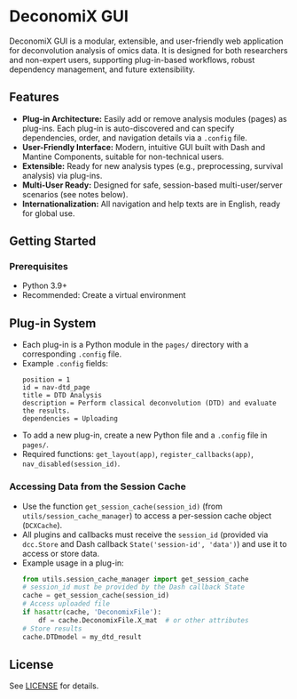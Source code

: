 # DeconomiX GUI

DeconomiX GUI is a modular, extensible, and user-friendly web application for deconvolution analysis of omics data. It is designed for both researchers and non-expert users, supporting plug-in-based workflows, robust dependency management, and future extensibility.

## Features

- **Plug-in Architecture:** Easily add or remove analysis modules (pages) as plug-ins. Each plug-in is auto-discovered and can specify dependencies, order, and navigation details via a `.config` file.
- **User-Friendly Interface:** Modern, intuitive GUI built with Dash and Mantine Components, suitable for non-technical users.
- **Extensible:** Ready for new analysis types (e.g., preprocessing, survival analysis) via plug-ins.
- **Multi-User Ready:** Designed for safe, session-based multi-user/server scenarios (see notes below).
- **Internationalization:** All navigation and help texts are in English, ready for global use.

## Getting Started

### Prerequisites
- Python 3.9+
- Recommended: Create a virtual environment


## Plug-in System
- Each plug-in is a Python module in the `pages/` directory with a corresponding `.config` file.
- Example `.config` fields:
  ```
  position = 1
  id = nav-dtd_page
  title = DTD Analysis
  description = Perform classical deconvolution (DTD) and evaluate the results.
  dependencies = Uploading
  ```
- To add a new plug-in, create a new Python file and a `.config` file in `pages/`.
- Required functions: `get_layout(app)`, `register_callbacks(app)`, `nav_disabled(session_id)`.

### Accessing Data from the Session Cache

- Use the function `get_session_cache(session_id)` (from `utils/session_cache_manager`) to access a per-session cache object (`DCXCache`).
- All plugins and callbacks must receive the `session_id` (provided via `dcc.Store` and Dash callback `State('session-id', 'data')`) and use it to access or store data.
- Example usage in a plug-in:
  ```python
  from utils.session_cache_manager import get_session_cache
  # session_id must be provided by the Dash callback State
  cache = get_session_cache(session_id)
  # Access uploaded file
  if hasattr(cache, 'DeconomixFile'):
      df = cache.DeconomixFile.X_mat  # or other attributes
  # Store results
  cache.DTDmodel = my_dtd_result
  ```

## License
See [LICENSE](LICENSE) for details.

